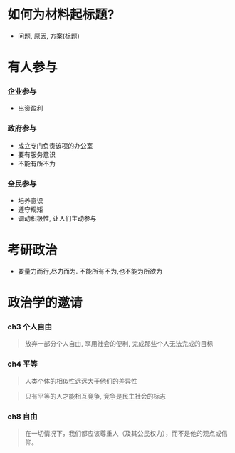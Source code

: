 # 如何为材料起标题?
- 问题, 原因, 方案(标题)


# 有人参与
### 企业参与
- 出资盈利
### 政府参与
- 成立专门负责该项的办公室
- 要有服务意识
- 不能有所不为
### 全民参与
- 培养意识
- 遵守规矩
- 调动积极性, 让人们主动参与


# 考研政治
- 要量力而行,尽力而为. 不能所有不为,也不能为所欲为

# 政治学的邀请
### ch3 个人自由
> 放弃一部分个人自由, 享用社会的便利, 完成那些个人无法完成的目标
### ch4 平等
> 人类个体的相似性远远大于他们的差异性

> 只有平等的人才能相互竞争, 竞争是民主社会的标志
### ch8 自由
> 在一切情况下，我们都应该尊重人（及其公民权力），而不是他的观点或信仰。

